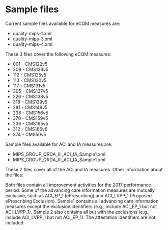 # Sample files

Current sample files available for eCQM measures are:

* quality-mips-1.xml
* quality-mips-3.xml
* quality-mips-4.xml

These 3 files cover the following eCQM measures:

* 001 - CMS122v5
* 309 - CMS124v5
* 112 - CMS125v5
* 113 - CMS130v5
* 117 - CMS131v5
* 305 - CMS137v5
* 226 - CMS138v5
* 318 - CMS139v5
* 281 - CMS149v5
* 238 - CMS156v5
* 370 - CMS159v5
* 236 - CMS165v5
* 312 - CMS166v6
* 374 - CMS50v5

Sample files available for ACI and IA measures are:

* MIPS_GROUP_QRDA_III_ACI_IA_Sample1.xml
* MIPS_GROUP_QRDA_III_ACI_IA_Sample1.xml

These 2 files cover all of the ACI and IA measures.
Other information about the files:

Both files contain all improvement activities for the 2017 performance period.
Some of the advancing care information measures are mutually exclusive, such as ACI_EP_1
(ePrescribing) and ACI_LVPP_1 (Proposed ePrescribing Exclusion). Sample1 contains all
advancing care information measures except the exclusion identifiers (e.g.,
include ACI_EP_1 but not ACI_LVPP_1). Sample 2 also contains all but with the
exclusions (e.g., include ACI_LVPP_1 but not ACI_EP_1). The attestation identifiers
are not included.
